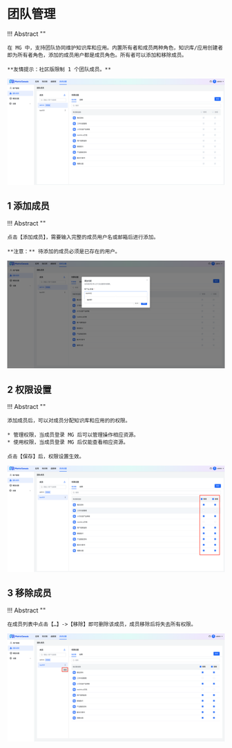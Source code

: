 # 团队管理

!!! Abstract ""

    在 MG 中，支持团队协同维护知识库和应用。内置所有者和成员两种角色，知识库/应用创建者即为所有者角色，添加的成员用户都是成员角色。所有者可以添加和移除成员。

    **友情提示：社区版限制 1 个团队成员。**

![成员列表](../../img/team/teamlist.png)

## 1 添加成员

!!! Abstract ""

    点击【添加成员】，需要输入完整的成员用户名或邮箱后进行添加。

    **注意：** 待添加的成员必须是已存在的用户。

![添加成员](../../img/team/addMembers.png)

## 2 权限设置

!!! Abstract ""

    添加成员后，可以对成员分配知识库和应用的的权限。

    * 管理权限，当成员登录 MG 后可以管理操作相应资源。
    * 使用权限，当成员登录 MG 后仅能查看相应资源。

    点击【保存】后，权限设置生效。

![权限设置](../../img/team/permission_setting.png)

## 3 移除成员

!!! Abstract ""

    在成员列表中点击【…】->【移除】即可删除该成员，成员移除后将失去所有权限。

![移除成员](../../img/team/del_member.png)
